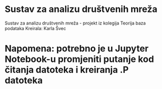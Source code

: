 # Sustav za analizu društvenih mreža 
Sustav za analizu društvenih mreža - projekt iz kolegija Teorija baza podataka
Kreirala: Karla Švec

# Napomena: potrebno je u Jupyter Notebook-u promjeniti putanje kod čitanja datoteka i kreiranja .P datoteka
